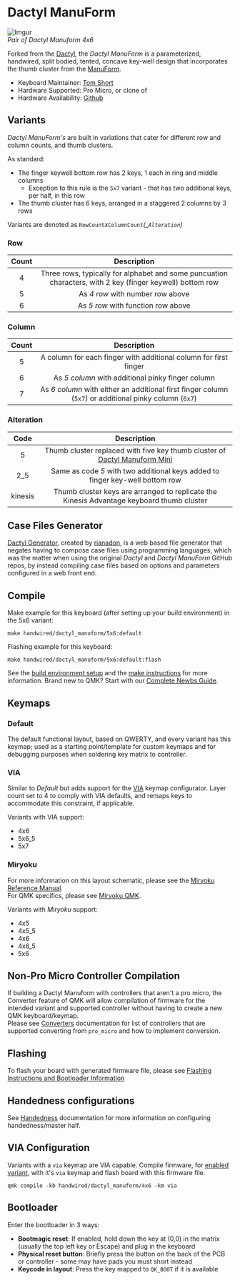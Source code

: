 # Dactyl ManuForm

![Imgur](https://i.imgur.com/7y0Vbydh.jpg)  
*Pair of Dactyl Manuform 4x6*

Forked from the [Dactyl](/keyboards/handwired/dactyl), the *Dactyl ManuForm* is a parameterized, handwired, split bodied, tented, concave key-well design that incorporates the thumb cluster from the [ManuForm](https://geekhack.org/index.php?topic=46015.0).

* Keyboard Maintainer: [Tom Short](https://github.com/tshort)
* Hardware Supported: Pro Micro, or clone of
* Hardware Availability: [Github](https://github.com/tshort/dactyl-keyboard)

## Variants

*Dactyl ManuForm's* are built in variations that cater for different row and column counts, and thumb clusters.  

As standard: 
- The finger keywell bottom row has 2 keys, 1 each in ring and middle columns
    - Exception to this rule is the `5x7` variant - that has two additional keys, per half, in this row
- The thumb cluster has 6 keys, arranged in a staggered 2 columns by 3 rows 

Variants are denoted as `RowCount`*x*`ColumnCount`*(_`Alteration`)*

### Row
| Count | Description |
| :---: | :---: |
| 4 | Three rows, typically for alphabet and some puncuation characters, with 2 key (finger keywell) bottom row |
| 5 | As *4 row* with number row above |
| 6 | As *5 row* with function row above |

### Column
| Count | Description |
| :---: | :---: |
| 5 | A column for each finger with additional column for first finger |  
| 6 | As *5 column* with additional pinky finger column |
| 7 | As *6 column* with either an additional first finger column (`5x7`) or additional pinky column (`6x7`) |  

### Alteration
| Code | Description |
| :---: | :---: |
| 5 | Thumb cluster replaced with five key thumb cluster of [Dactyl Manuform Mini](https://github.com/l4u/dactyl-manuform-mini-keyboard) | 
| 2_5 | Same as code *5* with two additional keys added to finger key-well bottom row |
| kinesis | Thumb cluster keys are arranged to replicate the Kinesis Advantage keyboard thumb cluster |

## Case Files Generator

[Dactyl Generator](https://ryanis.cool/dactyl), created by [rianadon](https://github.com/rianadon), is a web based file generator that negates having to compose case files using programming languages, which was the matter when using the original *Dactyl* and *Dactyl ManuForm* GitHub repos, by instead compiling case files based on options and parameters configured in a web front end.

## Compile

Make example for this keyboard (after setting up your build environment) in the 5x6 variant:

    make handwired/dactyl_manuform/5x6:default

Flashing example for this keyboard:

    make handwired/dactyl_manuform/5x6:default:flash

See the [build environment setup](https://docs.qmk.fm/#/getting_started_build_tools) and the [make instructions](https://docs.qmk.fm/#/getting_started_make_guide) for more information. Brand new to QMK? Start with our [Complete Newbs Guide](https://docs.qmk.fm/#/newbs).

## Keymaps

### Default

The default functional layout, based on QWERTY, and every variant has this keymap; used as a starting point/template for custom keymaps and for debugging purposes when soldering key matrix to controller.

### VIA
Similar to *Default* but adds support for the [VIA](https://usevia.app/) keymap configurator. Layer count set to 4 to comply with VIA defaults, and remaps keys to accommodate this constraint, if applicable.

Variants with VIA support:
- 4x6
- 5x6_5
- 5x7

### Miryoku

For more information on this layout schematic, please see the [Miryoku Reference Manual](https://github.com/manna-harbour/miryoku/tree/master/docs/reference).  
For QMK specifics, please see [Miryoku QMK](https://github.com/manna-harbour/miryoku_qmk/tree/miryoku/users/manna-harbour_miryoku).  

Variants with *Miryoku* support:
- 4x5
- 4x5_5
- 4x6
- 4x6_5
- 5x6

## Non-Pro Micro Controller Compilation

If building a Dactyl Manuform with controllers that aren't a pro micro, the Converter feature of QMK will allow compilation of firmware for the intended variant and supported controller without having to create a new QMK keyboard/keymap.  
Please see [Converters](https://docs.qmk.fm/#/feature_converters?id=supported-converters) documentation for list of controllers that are supported converting from `pro_micro` and how to implement conversion.

## Flashing

To flash your board with generated firmware file, please see [Flashing Instructions and Bootloader Information](https://docs.qmk.fm/#/flashing)

## Handedness configurations

See [Handedness](https://docs.qmk.fm/#/config_options?id=setting-handedness) documentation for more information on configuring handedness/master half.

## VIA Configuration 

Variants with a `via` keymap are VIA capable. 
Compile firmware, for [enabled variant](#via), with it's `via` keymap and flash board with this firmware file.
```
qmk compile -kb handwired/dactyl_manuform/4x6 -km via
```

## Bootloader

Enter the bootloader in 3 ways:

* **Bootmagic reset**: If enabled, hold down the key at (0,0) in the matrix (usually the top left key or Escape) and plug in the keyboard
* **Physical reset button**: Briefly press the button on the back of the PCB or controller - some may have pads you must short instead
* **Keycode in layout**: Press the key mapped to `QK_BOOT` if it is available

